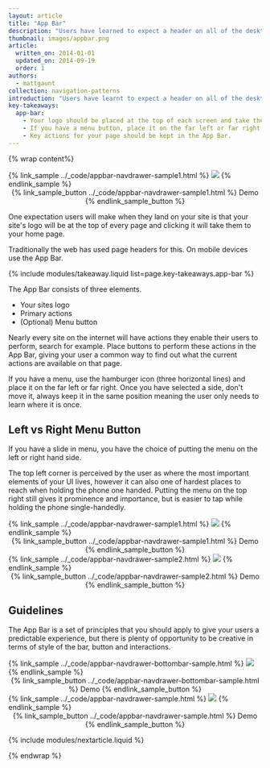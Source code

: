 ```yaml
---
layout: article
title: "App Bar"
description: "Users have learned to expect a header on all of the desktop sites, but on mobile you should be using the App Bar."
thumbnail: images/appbar.png
article:
  written_on: 2014-01-01
  updated_on: 2014-09-19
  order: 1
authors:
  - mattgaunt
collection: navigation-patterns
introduction: "Users have learnt to expect a header on all of the desktop sites, but on mobile you should be using the App Bar."
key-takeaways:
  app-bar:
    - Your logo should be placed at the top of each screen and take the user back to your homepage.
    - If you have a menu button, place it on the far left or far right of the App Bar and keep it in the same place throughout your site.
    - Key actions for your page should be kept in the App Bar.
---
```


{% wrap content%}

<div class="g-medium--2 g-medium--last g-wide--3">
  {% link_sample ../_code/appbar-navdrawer-sample1.html %}
  	<img src="images/appbar.png">
  {% endlink_sample %}

  <div style="text-align:center;">
    {% link_sample_button ../_code/appbar-navdrawer-sample1.html %}
      Demo
    {% endlink_sample_button %}
  </div>
</div>

<div style="clear: both;"></div>

One expectation users will make when they land on your site is that your site's logo will be at the top of every page and clicking it will take them to your home page.

Traditionally the web has used page headers for this. On mobile devices use the App Bar.

{% include modules/takeaway.liquid list=page.key-takeaways.app-bar %}

The App Bar consists of three elements.

- Your sites logo
- Primary actions
- (Optional) Menu button

Nearly every site on the internet will have actions they enable their users to perform, search for example. Place buttons to perform these actions in the App Bar, giving your user a common way to find out what the current actions are available on that page.

If you have a menu, use the hamburger icon (three horizontal lines) and place it on the far left or far right. Once you have selected a side, don't move it, always keep it in the same position meaning the user only needs to learn where it is once.

## Left vs Right Menu Button

If you have a slide in menu, you have the choice of putting the menu on the left or right hand side.

The top left corner is perceived by the user as where the most important elements of your UI lives, however it can also one of  hardest places to reach when holding the phone one handed. Putting the menu on the top right still gives it prominence and importance, but is easier to tap while holding the phone single-handedly.

<div class="g-medium--2 g-medium--last g-wide--3">
  <div class="g--half">
    {% link_sample ../_code/appbar-navdrawer-sample1.html %}
    	<img src="images/appbar-menu-left.png">
    {% endlink_sample %}
    <div style="text-align:center;">
      {% link_sample_button ../_code/appbar-navdrawer-sample1.html %}
        Demo
      {% endlink_sample_button %}
    </div>
  </div>

  <div class="g--half g--last">
    {% link_sample ../_code/appbar-navdrawer-sample2.html %}
    	<img src="images/appbar-menu-right.png">
    {% endlink_sample %}
    <div style="text-align:center;">
      {% link_sample_button ../_code/appbar-navdrawer-sample2.html %}
        Demo
      {% endlink_sample_button %}
    </div>
  </div>
</div>

<div style="clear: both;"></div>

## Guidelines

The App Bar is a set of principles that you should apply to give your users a predictable experience, but there is plenty of opportunity to be creative in terms of style of the bar, button and interactions.

<div class="g-medium--2 g-medium--last g-wide--3">
  <div class="g--half">
    {% link_sample ../_code/appbar-navdrawer-bottombar-sample.html %}
      <img src="images/appbar-alt-1.png">
    {% endlink_sample %}
    <div style="text-align:center;">
      {% link_sample_button ../_code/appbar-navdrawer-bottombar-sample.html %}
        Demo
      {% endlink_sample_button %}
    </div>
  </div>

  <div class="g--half g--last">
    {% link_sample ../_code/appbar-navdrawer-sample.html %}
      <img src="images/appbar-alt-2.png">
    {% endlink_sample %}
    <div style="text-align:center;">
      {% link_sample_button ../_code/appbar-navdrawer-sample.html %}
        Demo
      {% endlink_sample_button %}
    </div>
  </div>
</div>

<div style="clear: both;"></div>

{% include modules/nextarticle.liquid %}

{% endwrap %}
